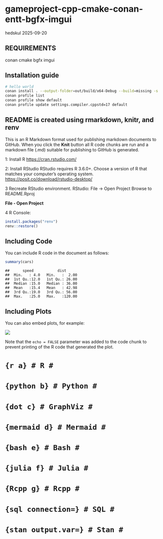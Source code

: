 gameproject-cpp-cmake-conan-entt-bgfx-imgui
================
hedskul
2025-09-20

## REQUIREMENTS

conan cmake bgfx imgui

## Installation guide

``` bash
# hello world
conan install . --output-folder=out/build/x64-Debug --build=missing -s build_type=Debug -s compiler.cppstd=17
conan profile list
conan profile show default
conan profile update settings.compiler.cppstd=17 default
```

## README is created using rmarkdown, knitr, and renv

This is an R Markdown format used for publishing markdown documents to
GitHub. When you click the **Knit** button all R code chunks are run and
a markdown file (.md) suitable for publishing to GitHub is generated.

1: Install R <https://cran.rstudio.com/>

2: Install RStudio RStudio requires R 3.6.0+. Choose a version of R that
matches your computer’s operating system.
<https://posit.co/download/rstudio-desktop/>

3 Recreate RStudio environment. RStudio: File -\> Open Project Browse to
README.Rproj

**File - Open Project**

4 R Console:

``` r
install.packages("renv")
renv::restore()
```

## Including Code

You can include R code in the document as follows:

``` r
summary(cars)
```

    ##      speed           dist       
    ##  Min.   : 4.0   Min.   :  2.00  
    ##  1st Qu.:12.0   1st Qu.: 26.00  
    ##  Median :15.0   Median : 36.00  
    ##  Mean   :15.4   Mean   : 42.98  
    ##  3rd Qu.:19.0   3rd Qu.: 56.00  
    ##  Max.   :25.0   Max.   :120.00

## Including Plots

You can also embed plots, for example:

![](figs/pressure-1.png)<!-- -->

Note that the `echo = FALSE` parameter was added to the code chunk to
prevent printing of the R code that generated the plot.

# `{r a} # R #`

# `{python b} # Python #`

# `{dot c} # GraphViz #`

# `{mermaid d} # Mermaid #`

# `{bash e} # Bash #`

# `{julia f} # Julia #`

# `{Rcpp g} # Rcpp #`

# `{sql connection=} # SQL #`

# `{stan output.var=} # Stan #`
